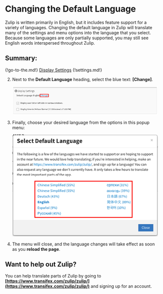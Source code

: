 # Changing the Default Language

Zulip is written primarily in English, but it includes feature support for a variety of languages. Changing the default language in Zulip will translate many of the settings and menu options into the language that you select. Because some languages are only partially supported,  you may still see English words interspersed throughout Zulip.

## Summary:

{!go-to-the.md!} [Display Settings](/#settings/display-settings)
{!settings.md!}

2. Next to the **Default Language** heading, select the blue text: **[Change]**.

    ![Display Settings Menu](/static/images/help/settings-section.png)

3. Finally, choose your desired language from the options in this popup menu:

    ![Change Default Language Menu](/static/images/help/change-default-language-menu.png)

4. The menu will close, and the language changes will take effect as soon as you **reload the page**.

## Want to help out Zulip?

You can help translate parts of Zulip by going to **[https://www.transifex.com/zulip/zulip/](https://www.transifex.com/zulip/zulip/)** and signing up for an account.
